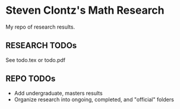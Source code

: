 # Steven Clontz's Math Research

My repo of research results.

## RESEARCH TODOs

See todo.tex or todo.pdf

## REPO TODOs

* Add undergraduate, masters results
* Organize research into ongoing, completed, and "official" folders